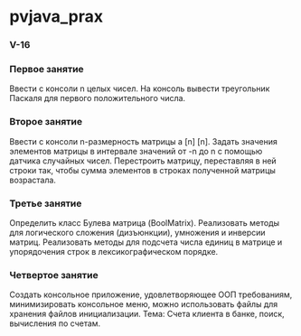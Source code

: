 # pvjava_prax

### V-16

### Первое занятие

Ввести с консоли n целых чисел. На консоль вывести треугольник Паскаля для первого положительного числа.

### Второе занятие

Ввести с консоли n-размерность матрицы a [n] [n]. Задать значения элементов матрицы в интервале значений от -n до n с помощью датчика случайных чисел.
Перестроить матрицу, переставляя в ней строки так, чтобы сумма элементов в строках полученной матрицы возрастала.

### Третье занятие

Определить класс Булева матрица (BoolMatrix). Реализовать методы для логического сложения (дизъюнкции), умножения и инверсии матриц. Реализовать методы для подсчета числа единиц в матрице и упорядочения строк в лексикографическом порядке.

### Четвертое занятие

Создать консольное приложение, удовлетворяющее ООП требованиям, минимизировать консольное меню, можно использовать файлы для хранения файлов инициализации.
Тема: Счета клиента в банке, поиск, вычисления по счетам.
